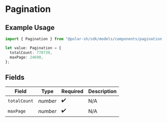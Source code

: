 # Pagination

## Example Usage

```typescript
import { Pagination } from "@polar-sh/sdk/models/components/pagination.js";

let value: Pagination = {
  totalCount: 778739,
  maxPage: 24690,
};
```

## Fields

| Field              | Type               | Required           | Description        |
| ------------------ | ------------------ | ------------------ | ------------------ |
| `totalCount`       | *number*           | :heavy_check_mark: | N/A                |
| `maxPage`          | *number*           | :heavy_check_mark: | N/A                |